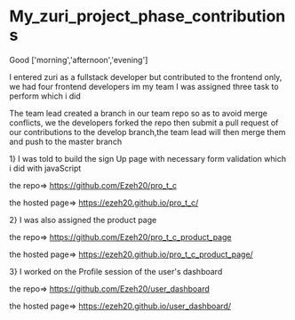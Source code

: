 # My_zuri_project_phase_contributions

Good ['morning','afternoon','evening']

I entered zuri as a fullstack developer but contributed to the frontend only, we had four frontend developers im my team
I was assigned three task to perform which i did

The team lead created a branch in our team repo so as to avoid merge conflicts, we the developers forked the repo then submit a  pull request of our 
contributions to the develop branch,the team lead will then merge them and push to the master branch

1}     I was told to build the sign Up page with necessary form validation which i did with javaScript



   the repo=> https://github.com/Ezeh20/pro_t_c
   
   
   
   the hosted page=> https://ezeh20.github.io/pro_t_c/
   
   
   
   
   
2}      I was also assigned the product page 


   the repo=> https://github.com/Ezeh20/pro_t_c_product_page
   
   
   
   the hosted page=> https://ezeh20.github.io/pro_t_c_product_page/
   
   
   
   
   
3}     I worked on the Profile session of the user's dashboard



   the repo=> https://github.com/Ezeh20/user_dashboard
   
   
   
   
   the hosted page=> https://ezeh20.github.io/user_dashboard/
   
